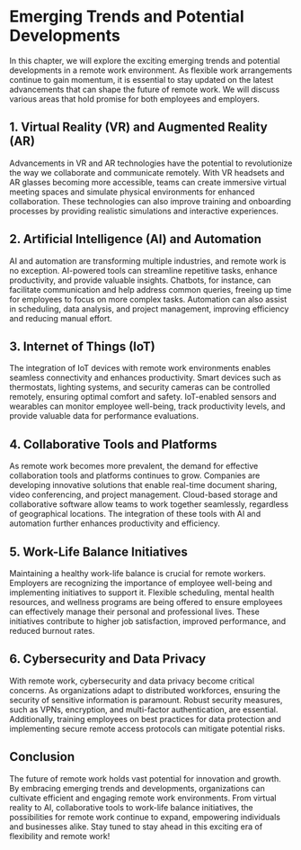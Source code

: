 Emerging Trends and Potential Developments
=====================================================

In this chapter, we will explore the exciting emerging trends and potential developments in a remote work environment. As flexible work arrangements continue to gain momentum, it is essential to stay updated on the latest advancements that can shape the future of remote work. We will discuss various areas that hold promise for both employees and employers.

1\. Virtual Reality (VR) and Augmented Reality (AR)
--------------------------------------------------

Advancements in VR and AR technologies have the potential to revolutionize the way we collaborate and communicate remotely. With VR headsets and AR glasses becoming more accessible, teams can create immersive virtual meeting spaces and simulate physical environments for enhanced collaboration. These technologies can also improve training and onboarding processes by providing realistic simulations and interactive experiences.

2\. Artificial Intelligence (AI) and Automation
----------------------------------------------

AI and automation are transforming multiple industries, and remote work is no exception. AI-powered tools can streamline repetitive tasks, enhance productivity, and provide valuable insights. Chatbots, for instance, can facilitate communication and help address common queries, freeing up time for employees to focus on more complex tasks. Automation can also assist in scheduling, data analysis, and project management, improving efficiency and reducing manual effort.

3\. Internet of Things (IoT)
---------------------------

The integration of IoT devices with remote work environments enables seamless connectivity and enhances productivity. Smart devices such as thermostats, lighting systems, and security cameras can be controlled remotely, ensuring optimal comfort and safety. IoT-enabled sensors and wearables can monitor employee well-being, track productivity levels, and provide valuable data for performance evaluations.

4\. Collaborative Tools and Platforms
------------------------------------

As remote work becomes more prevalent, the demand for effective collaboration tools and platforms continues to grow. Companies are developing innovative solutions that enable real-time document sharing, video conferencing, and project management. Cloud-based storage and collaborative software allow teams to work together seamlessly, regardless of geographical locations. The integration of these tools with AI and automation further enhances productivity and efficiency.

5\. Work-Life Balance Initiatives
--------------------------------

Maintaining a healthy work-life balance is crucial for remote workers. Employers are recognizing the importance of employee well-being and implementing initiatives to support it. Flexible scheduling, mental health resources, and wellness programs are being offered to ensure employees can effectively manage their personal and professional lives. These initiatives contribute to higher job satisfaction, improved performance, and reduced burnout rates.

6\. Cybersecurity and Data Privacy
---------------------------------

With remote work, cybersecurity and data privacy become critical concerns. As organizations adapt to distributed workforces, ensuring the security of sensitive information is paramount. Robust security measures, such as VPNs, encryption, and multi-factor authentication, are essential. Additionally, training employees on best practices for data protection and implementing secure remote access protocols can mitigate potential risks.

Conclusion
----------

The future of remote work holds vast potential for innovation and growth. By embracing emerging trends and developments, organizations can cultivate efficient and engaging remote work environments. From virtual reality to AI, collaborative tools to work-life balance initiatives, the possibilities for remote work continue to expand, empowering individuals and businesses alike. Stay tuned to stay ahead in this exciting era of flexibility and remote work!
